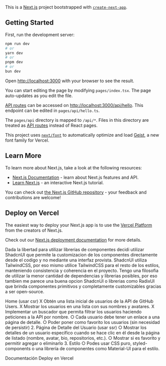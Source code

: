 This is a [Next.js](https://nextjs.org) project bootstrapped with [`create-next-app`](https://nextjs.org/docs/pages/api-reference/create-next-app).

## Getting Started

First, run the development server:

```bash
npm run dev
# or
yarn dev
# or
pnpm dev
# or
bun dev
```

Open [http://localhost:3000](http://localhost:3000) with your browser to see the result.

You can start editing the page by modifying `pages/index.tsx`. The page auto-updates as you edit the file.

[API routes](https://nextjs.org/docs/pages/building-your-application/routing/api-routes) can be accessed on [http://localhost:3000/api/hello](http://localhost:3000/api/hello). This endpoint can be edited in `pages/api/hello.ts`.

The `pages/api` directory is mapped to `/api/*`. Files in this directory are treated as [API routes](https://nextjs.org/docs/pages/building-your-application/routing/api-routes) instead of React pages.

This project uses [`next/font`](https://nextjs.org/docs/pages/building-your-application/optimizing/fonts) to automatically optimize and load [Geist](https://vercel.com/font), a new font family for Vercel.

## Learn More

To learn more about Next.js, take a look at the following resources:

- [Next.js Documentation](https://nextjs.org/docs) - learn about Next.js features and API.
- [Learn Next.js](https://nextjs.org/learn-pages-router) - an interactive Next.js tutorial.

You can check out [the Next.js GitHub repository](https://github.com/vercel/next.js) - your feedback and contributions are welcome!

## Deploy on Vercel

The easiest way to deploy your Next.js app is to use the [Vercel Platform](https://vercel.com/new?utm_medium=default-template&filter=next.js&utm_source=create-next-app&utm_campaign=create-next-app-readme) from the creators of Next.js.

Check out our [Next.js deployment documentation](https://nextjs.org/docs/pages/building-your-application/deploying) for more details.






Dada la libertad para utilizar librerias de componentes decidi utilizar ShadcnUI que permite la customizacion de los componentes directamente desde el codigo y no mediante una interfaz provista.
ShadcnUI utiliza TailwindCSS, por eso mismo utilice TailwindCSS para el resto de los estilos, manteniendo consistencia y coherencia en el proyecto.
Tengo una filosofia de utilizar la menor cantidad de dependencias y librerias posibles, por eso tambien me parece una buena opcion ShadcnUI o librerias como RadixUI que brinda componentes primitivos y completamente customizables gracias a ser open-source.





Home (usar csr)
X Obtén una lista inicial de usuarios de la API de GitHub Users.
X Mostrar los usuarios en una lista con sus nombres y avatares.
X Implementar un buscador que permita filtrar los usuarios haciendo
peticiones a la API por nombre.
○ Cada usuario debe tener un enlace a una página de detalle.
○ Poder poner como favorito los usuarios (sin necesidad de persistir)
2. Página de Detalle del Usuario (usar ssr)
○ Mostrar los detalles de un usuario específico cuando se hace clic en él
desde la página de listado (nombre, avatar, bio, repositorios, etc.).
○ Mostrar si es favorito y permitir agregar o eliminarlo
3. Estilo
○ Podes usar CSS puro, styled-components o una librería de componentes
como Material-UI para el estilo.

Documentación
Deploy en Vercel